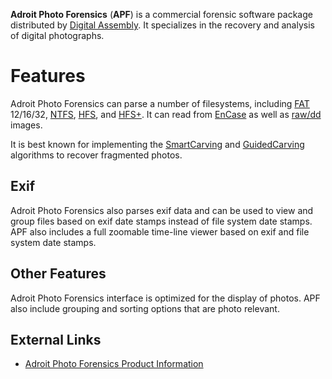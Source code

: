 **Adroit Photo Forensics** (**APF**) is a commercial forensic software
package distributed by [Digital Assembly](Digital_Assembly "wikilink").
It specializes in the recovery and analysis of digital photographs.

# Features

Adroit Photo Forensics can parse a number of filesystems, including
[FAT](FAT "wikilink") 12/16/32, [NTFS](NTFS "wikilink"),
[HFS](HFS "wikilink"), and [HFS+](HFS+ "wikilink"). It can read from
[EnCase](EnCase "wikilink") as well as
[raw/dd](Raw_Image_Format "wikilink") images.

It is best known for implementing the
[SmartCarving](File_Carving:SmartCarving "wikilink") and
[GuidedCarving](File_Carving:GuidedCarving "wikilink") algorithms to
recover fragmented photos.

## Exif

Adroit Photo Forensics also parses exif data and can be used to view and
group files based on exif date stamps instead of file system date
stamps. APF also includes a full zoomable time-line viewer based on exif
and file system date stamps.

## Other Features

Adroit Photo Forensics interface is optimized for the display of photos.
APF also include grouping and sorting options that are photo relevant.

## External Links

- [Adroit Photo Forensics Product
  Information](http://digital-assembly.com/products/adroit-photo-forensics/)
